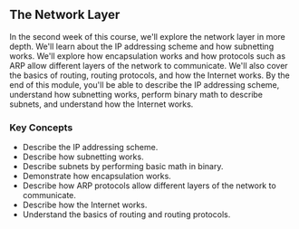 ## The Network Layer

In the second week of this course, we'll explore the network layer in more depth. We'll learn about the IP addressing scheme and how subnetting works. We'll explore how encapsulation works and how protocols such as ARP allow different layers of the network to communicate. We'll also cover the basics of routing, routing protocols, and how the Internet works. By the end of this module, you'll be able to describe the IP addressing scheme, understand how subnetting works, perform binary math to describe subnets, and understand how the Internet works.

### Key Concepts

* Describe the IP addressing scheme.
* Describe how subnetting works.
* Describe subnets by performing basic math in binary.
* Demonstrate how encapsulation works.
* Describe how ARP protocols allow different layers of the network to communicate.
* Describe how the Internet works.
* Understand the basics of routing and routing protocols. 